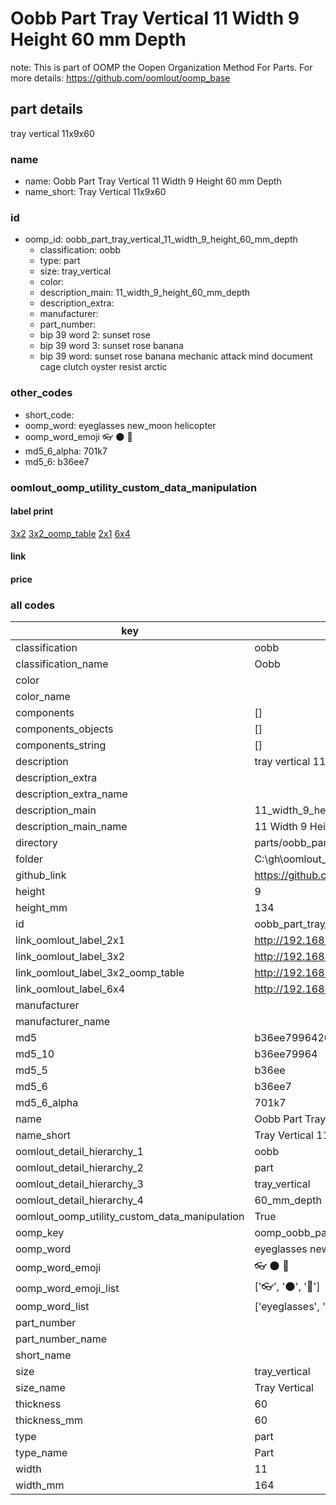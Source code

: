 # Oobb Part Tray Vertical 11 Width 9 Height 60 mm Depth  

note: This is part of OOMP the Oopen Organization Method For Parts. For more details: https://github.com/oomlout/oomp_base

##  part details
  



tray vertical 11x9x60



### name
* name: Oobb Part Tray Vertical 11 Width 9 Height 60 mm Depth
* name_short: Tray Vertical 11x9x60 
### id
* oomp_id: oobb_part_tray_vertical_11_width_9_height_60_mm_depth
  * classification: oobb
  * type: part
  * size: tray_vertical
  * color: 
  * description_main: 11_width_9_height_60_mm_depth
  * description_extra: 
  * manufacturer: 
  * part_number: 
  * bip 39 word 2: sunset rose
  * bip 39 word 3: sunset rose banana
  * bip 39 word: sunset rose banana mechanic attack mind document cage clutch oyster resist arctic

### other_codes
* short_code: 
* oomp_word: eyeglasses new_moon helicopter
* oomp_word_emoji :eyeglasses: :new_moon: :helicopter:
* md5_6_alpha: 701k7
* md5_6: b36ee7






### oomlout_oomp_utility_custom_data_manipulation
#### label print
[3x2](http://192.168.1.245:1112/?label=oomp%20701k7)
[3x2_oomp_table](http://192.168.1.108:1112/?label=oomp%20701k7)
[2x1](http://192.168.1.242:1112/?label=oomp%20701k7)
[6x4](http://192.168.1.55:1112/?label=oomp%20701k7)    

#### link

                              

#### price







### all codes 
| key | value |  
| --- | --- |  
| classification | oobb |  
| classification_name | Oobb |  
| color |  |  
| color_name |  |  
| components | [] |  
| components_objects | [] |  
| components_string | [] |  
| description | tray vertical 11x9x60 |  
| description_extra |  |  
| description_extra_name |  |  
| description_main | 11_width_9_height_60_mm_depth |  
| description_main_name | 11 Width 9 Height 60 mm Depth |  
| directory | parts/oobb_part_tray_vertical_11_width_9_height_60_mm_depth |  
| folder | C:\gh\oomlout_oobb_version_4_generated_parts\parts\oobb_part_tray_vertical_11_width_9_height_60_mm_depth |  
| github_link | https://github.com/oomlout/oomlout_oomp_part_src/tree/main/parts/oobb_part_tray_vertical_11_width_9_height_60_mm_depth |  
| height | 9 |  
| height_mm | 134 |  
| id | oobb_part_tray_vertical_11_width_9_height_60_mm_depth |  
| link_oomlout_label_2x1 | http://192.168.1.242:1112/?label=oomp%20701k7 |  
| link_oomlout_label_3x2 | http://192.168.1.245:1112/?label=oomp%20701k7 |  
| link_oomlout_label_3x2_oomp_table | http://192.168.1.108:1112/?label=oomp%20701k7 |  
| link_oomlout_label_6x4 | http://192.168.1.55:1112/?label=oomp%20701k7 |  
| manufacturer |  |  
| manufacturer_name |  |  
| md5 | b36ee7996420280e338738a2246f06cc |  
| md5_10 | b36ee79964 |  
| md5_5 | b36ee |  
| md5_6 | b36ee7 |  
| md5_6_alpha | 701k7 |  
| name | Oobb Part Tray Vertical 11 Width 9 Height 60 mm Depth |  
| name_short | Tray Vertical 11x9x60  |  
| oomlout_detail_hierarchy_1 | oobb |  
| oomlout_detail_hierarchy_2 | part |  
| oomlout_detail_hierarchy_3 | tray_vertical |  
| oomlout_detail_hierarchy_4 | 60_mm_depth |  
| oomlout_oomp_utility_custom_data_manipulation | True |  
| oomp_key | oomp_oobb_part_tray_vertical_11_width_9_height_60_mm_depth |  
| oomp_word | eyeglasses new_moon helicopter |  
| oomp_word_emoji | :eyeglasses: :new_moon: :helicopter: |  
| oomp_word_emoji_list | [':eyeglasses:', ':new_moon:', ':helicopter:'] |  
| oomp_word_list | ['eyeglasses', 'new_moon', 'helicopter'] |  
| part_number |  |  
| part_number_name |  |  
| short_name |  |  
| size | tray_vertical |  
| size_name | Tray Vertical |  
| thickness | 60 |  
| thickness_mm | 60 |  
| type | part |  
| type_name | Part |  
| width | 11 |  
| width_mm | 164 |  
